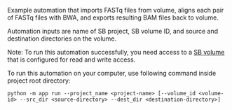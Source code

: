 Example automation that imports FASTq files from volume, aligns each pair of FASTq files with BWA, and exports resulting BAM files back to volume. 

Automation inputs are name of SB project, SB volume ID, and source and destination directories on the volume.

Note: To run this automation successfully, you need access to a [SB volume](https://docs.sevenbridges.com/docs/volumes) that is configured for read and write access.

To run this automation on your computer, use following command inside project root directory:

```
python -m app run --project_name <project-name> [--volume_id <volume-id> --src_dir <source-directory> --dest_dir <destination-directory>]
```
